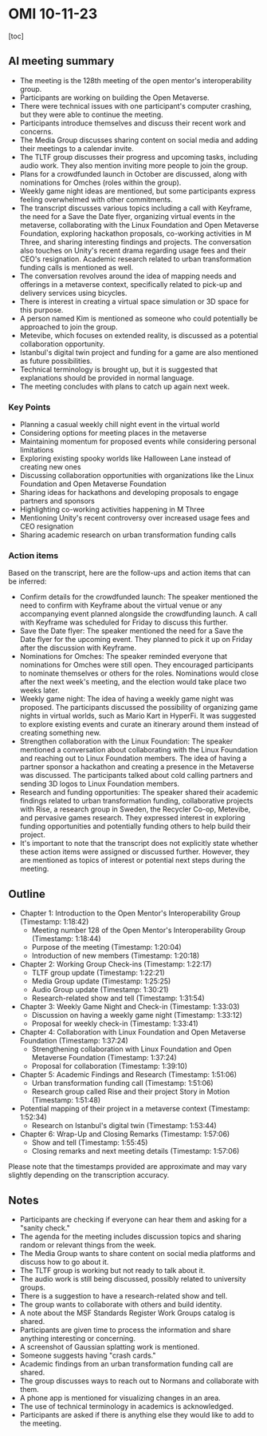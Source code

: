 # OMI 10-11-23

[toc]

## AI meeting summary

- The meeting is the 128th meeting of the open mentor's interoperability group.
- Participants are working on building the Open Metaverse.
- There were technical issues with one participant's computer crashing, but they were able to continue the meeting.
- Participants introduce themselves and discuss their recent work and concerns.
- The Media Group discusses sharing content on social media and adding their meetings to a calendar invite.
- The TLTF group discusses their progress and upcoming tasks, including audio work. They also mention inviting more people to join the group.
- Plans for a crowdfunded launch in October are discussed, along with nominations for Omches (roles within the group).
- Weekly game night ideas are mentioned, but some participants express feeling overwhelmed with other commitments.
- The transcript discusses various topics including a call with Keyframe, the need for a Save the Date flyer, organizing virtual events in the metaverse, collaborating with the Linux Foundation and Open Metaverse Foundation, exploring hackathon proposals, co-working activities in M Three, and sharing interesting findings and projects. The conversation also touches on Unity's recent drama regarding usage fees and their CEO's resignation. Academic research related to urban transformation funding calls is mentioned as well.
- The conversation revolves around the idea of mapping needs and offerings in a metaverse context, specifically related to pick-up and delivery services using bicycles.
- There is interest in creating a virtual space simulation or 3D space for this purpose.
- A person named Kim is mentioned as someone who could potentially be approached to join the group.
- Metevibe, which focuses on extended reality, is discussed as a potential collaboration opportunity.
- Istanbul's digital twin project and funding for a game are also mentioned as future possibilities.
- Technical terminology is brought up, but it is suggested that explanations should be provided in normal language.
- The meeting concludes with plans to catch up again next week.

### Key Points

- Planning a casual weekly chill night event in the virtual world
- Considering options for meeting places in the metaverse
- Maintaining momentum for proposed events while considering personal limitations
- Exploring existing spooky worlds like Halloween Lane instead of creating new ones
- Discussing collaboration opportunities with organizations like the Linux Foundation and Open Metaverse Foundation
- Sharing ideas for hackathons and developing proposals to engage partners and sponsors
- Highlighting co-working activities happening in M Three
- Mentioning Unity's recent controversy over increased usage fees and CEO resignation
- Sharing academic research on urban transformation funding calls

### Action items
Based on the transcript, here are the follow-ups and action items that can be inferred:

- Confirm details for the crowdfunded launch: The speaker mentioned the need to confirm with Keyframe about the virtual venue or any accompanying event planned alongside the crowdfunding launch. A call with Keyframe was scheduled for Friday to discuss this further.
- Save the Date flyer: The speaker mentioned the need for a Save the Date flyer for the upcoming event. They planned to pick it up on Friday after the discussion with Keyframe.
- Nominations for Omches: The speaker reminded everyone that nominations for Omches were still open. They encouraged participants to nominate themselves or others for the roles. Nominations would close after the next week's meeting, and the election would take place two weeks later.
- Weekly game night: The idea of having a weekly game night was proposed. The participants discussed the possibility of organizing game nights in virtual worlds, such as Mario Kart in HyperFi. It was suggested to explore existing events and curate an itinerary around them instead of creating something new.
- Strengthen collaboration with the Linux Foundation: The speaker mentioned a conversation about collaborating with the Linux Foundation and reaching out to Linux Foundation members. The idea of having a partner sponsor a hackathon and creating a presence in the Metaverse was discussed. The participants talked about cold calling partners and sending 3D logos to Linux Foundation members.
- Research and funding opportunities: The speaker shared their academic findings related to urban transformation funding, collaborative projects with Rise, a research group in Sweden, the Recycler Co-op, Metevibe, and pervasive games research. They expressed interest in exploring funding opportunities and potentially funding others to help build their project.
- It's important to note that the transcript does not explicitly state whether these action items were assigned or discussed further. However, they are mentioned as topics of interest or potential next steps during the meeting.

## Outline

- Chapter 1: Introduction to the Open Mentor's Interoperability Group (Timestamp: 1:18:42)
    - Meeting number 128 of the Open Mentor's Interoperability Group (Timestamp: 1:18:44)
    - Purpose of the meeting (Timestamp: 1:20:04)
    - Introduction of new members (Timestamp: 1:20:18)
- Chapter 2: Working Group Check-ins (Timestamp: 1:22:17)
    - TLTF group update (Timestamp: 1:22:21)
    - Media Group update (Timestamp: 1:25:25)
    - Audio Group update (Timestamp: 1:30:21)
    - Research-related show and tell (Timestamp: 1:31:54)
- Chapter 3: Weekly Game Night and Check-in (Timestamp: 1:33:03)
    - Discussion on having a weekly game night (Timestamp: 1:33:12)
    - Proposal for weekly check-in (Timestamp: 1:33:41)
- Chapter 4: Collaboration with Linux Foundation and Open Metaverse Foundation (Timestamp: 1:37:24)
    - Strengthening collaboration with Linux Foundation and Open Metaverse Foundation (Timestamp: 1:37:24)
    - Proposal for collaboration (Timestamp: 1:39:10)
- Chapter 5: Academic Findings and Research (Timestamp: 1:51:06)
    - Urban transformation funding call (Timestamp: 1:51:06)
    - Research group called Rise and their project Story in Motion (Timestamp: 1:51:48)
- Potential mapping of their project in a metaverse context (Timestamp: 1:52:34)
    - Research on Istanbul's digital twin (Timestamp: 1:53:44)
- Chapter 6: Wrap-Up and Closing Remarks (Timestamp: 1:57:06)
    - Show and tell (Timestamp: 1:55:45)
    - Closing remarks and next meeting details (Timestamp: 1:57:06)


Please note that the timestamps provided are approximate and may vary slightly depending on the transcription accuracy.

## Notes
- Participants are checking if everyone can hear them and asking for a "sanity check."
- The agenda for the meeting includes discussion topics and sharing random or relevant things from the week.
- The Media Group wants to share content on social media platforms and discuss how to go about it.
- The TLTF group is working but not ready to talk about it.
- The audio work is still being discussed, possibly related to university groups.
- There is a suggestion to have a research-related show and tell.
- The group wants to collaborate with others and build identity.
- A note about the MSF Standards Register Work Groups catalog is shared.
- Participants are given time to process the information and share anything interesting or concerning.
- A screenshot of Gaussian splatting work is mentioned.
- Someone suggests having "crash cards."
- Academic findings from an urban transformation funding call are shared.
- The group discusses ways to reach out to Normans and collaborate with them.
- A phone app is mentioned for visualizing changes in an area.
- The use of technical terminology in academics is acknowledged.
- Participants are asked if there is anything else they would like to add to the meeting.